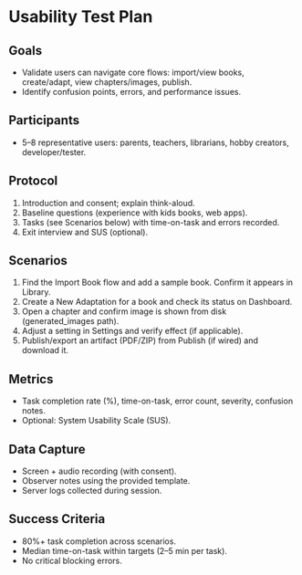 # Usability Test Plan

## Goals
- Validate users can navigate core flows: import/view books, create/adapt, view chapters/images, publish.
- Identify confusion points, errors, and performance issues.

## Participants
- 5–8 representative users: parents, teachers, librarians, hobby creators, developer/tester.

## Protocol
1. Introduction and consent; explain think-aloud.
2. Baseline questions (experience with kids books, web apps).
3. Tasks (see Scenarios below) with time-on-task and errors recorded.
4. Exit interview and SUS (optional).

## Scenarios
1. Find the Import Book flow and add a sample book. Confirm it appears in Library.
2. Create a New Adaptation for a book and check its status on Dashboard.
3. Open a chapter and confirm image is shown from disk (generated_images path).
4. Adjust a setting in Settings and verify effect (if applicable).
5. Publish/export an artifact (PDF/ZIP) from Publish (if wired) and download it.

## Metrics
- Task completion rate (%), time-on-task, error count, severity, confusion notes.
- Optional: System Usability Scale (SUS).

## Data Capture
- Screen + audio recording (with consent).
- Observer notes using the provided template.
- Server logs collected during session.

## Success Criteria
- 80%+ task completion across scenarios.
- Median time-on-task within targets (2–5 min per task).
- No critical blocking errors.
